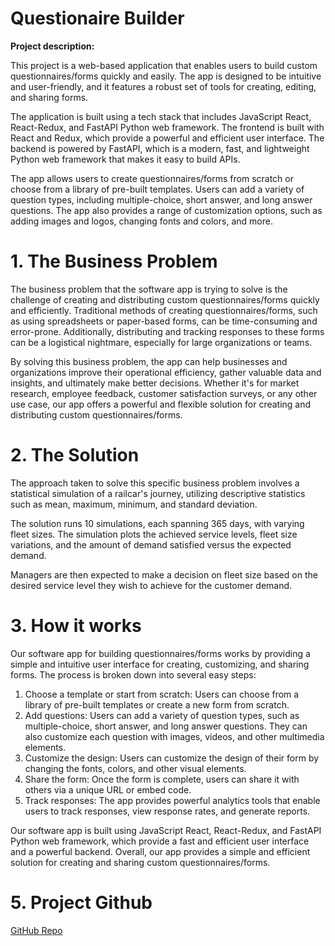 # Questionaire Builder

**Project description:** 

This project is a web-based application that enables users to build custom questionnaires/forms quickly and easily. The app is designed to be intuitive and user-friendly, and it features a robust set of tools for creating, editing, and sharing forms.

The application is built using a tech stack that includes JavaScript React, React-Redux, and FastAPI Python web framework. The frontend is built with React and Redux, which provide a powerful and efficient user interface. The backend is powered by FastAPI, which is a modern, fast, and lightweight Python web framework that makes it easy to build APIs.

The app allows users to create questionnaires/forms from scratch or choose from a library of pre-built templates. Users can add a variety of question types, including multiple-choice, short answer, and long answer questions. The app also provides a range of customization options, such as adding images and logos, changing fonts and colors, and more.
                         
# 1. The Business Problem

The business problem that the software app is trying to solve is the challenge of creating and distributing custom questionnaires/forms quickly and efficiently. Traditional methods of creating questionnaires/forms, such as using spreadsheets or paper-based forms, can be time-consuming and error-prone. Additionally, distributing and tracking responses to these forms can be a logistical nightmare, especially for large organizations or teams.

By solving this business problem, the app can help businesses and organizations improve their operational efficiency, gather valuable data and insights, and ultimately make better decisions. Whether it's for market research, employee feedback, customer satisfaction surveys, or any other use case, our app offers a powerful and flexible solution for creating and distributing custom questionnaires/forms.

# 2. The Solution

The approach taken to solve this specific business problem involves a statistical simulation of a railcar's journey, utilizing descriptive statistics such as mean, maximum, minimum, and standard deviation. 

The solution runs 10 simulations, each spanning 365 days, with varying fleet sizes. The simulation plots the achieved service levels, fleet size variations, and the amount of demand satisfied versus the expected demand. 

Managers are then expected to make a decision on fleet size based on the desired service level they wish to achieve for the customer demand.

# 3. How it works

Our software app for building questionnaires/forms works by providing a simple and intuitive user interface for creating, customizing, and sharing forms. The process is broken down into several easy steps:

1.	Choose a template or start from scratch: Users can choose from a library of pre-built templates or create a new form from scratch.
2.	Add questions: Users can add a variety of question types, such as multiple-choice, short answer, and long answer questions. They can also customize each question with images, videos, and other multimedia elements.
3.	Customize the design: Users can customize the design of their form by changing the fonts, colors, and other visual elements.
4.	Share the form: Once the form is complete, users can share it with others via a unique URL or embed code.
5.	Track responses: The app provides powerful analytics tools that enable users to track responses, view response rates, and generate reports.

Our software app is built using JavaScript React, React-Redux, and FastAPI Python web framework, which provide a fast and efficient user interface and a powerful backend. Overall, our app provides a simple and efficient solution for creating and sharing custom questionnaires/forms.

# 5. Project Github

<a href="https://github.com/NessRo/Warden_FrontEnd">GitHub Repo</a>
